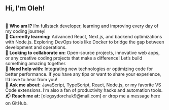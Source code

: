 ## Hi, I'm Oleh!
<br>
🔭 <b>Who am I?</b> I’m fullstack developer, learning and improving every day of my coding journey!<br>
🌱 <b>Currently learning:</b> Advanced React, Next.js, and backend optimizations with Node.js. Exploring DevOps tools like Docker to bridge the gap between development and operations.<br>
🤝 <b>Looking to collaborate on:</b> Open-source projects, innovative web apps, or any creative coding projects that make a difference! Let’s build something amazing together.<br>
🧩 <b>Need help with:</b> Integrating new technologies or optimizing code for better performance. If you have any tips or want to share your experience, I’d love to hear from you!<br>
💬 <b>Ask me about:</b> JavaScript, TypeScript, React, Node.js, or my favorite VS Code extensions. I’m also a fan of productivity hacks and automation tools.<br>
📬 <b>Reach me at:</b> [olegsydorchuk9@mail.com] or drop me a message here on GitHub.
